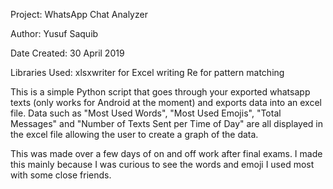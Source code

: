Project: WhatsApp Chat Analyzer

Author: Yusuf Saquib

Date Created: 30 April 2019

Libraries Used:
xlsxwriter for Excel writing
Re for pattern matching

This is a simple Python script that goes through your exported whatsapp texts (only works for Android at the moment) and exports data
into an excel file. Data such as "Most Used Words", "Most Used Emojis", "Total Messages" and "Number of Texts Sent per Time of Day"
are all displayed in the excel file allowing the user to create a graph of the data.

This was made over a few days of on and off work after final exams. I made this mainly because I was curious to see the words and emoji I used most with 
some close friends.


